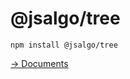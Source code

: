# @jsalgo/tree

```
npm install @jsalgo/tree
```

[-> Documents](https://github.com/necolo/jsalgo/blob/master/packages/tree/docs/modules.md)

